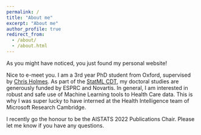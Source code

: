 ```yaml
---
permalink: /
title: "About me"
excerpt: "About me"
author_profile: true
redirect_from: 
  - /about/
  - /about.html
---
```


As you might have noticed, you just found my personal website!

Nice to e-meet you. I am a 3rd year PhD student from Oxford, supervised by [Chris Holmes](http://www.stats.ox.ac.uk/~cholmes/). As part of the [StatML CDT](https://statml.io/), my doctoral studies are generously funded by ESPRC and Novartis. In general, I am interested in robust and safe use of Machine Learning tools to Health Care data. This is why I was super lucky to have interned at the Health Intelligence team of Microsoft Research Cambridge.

I recently go the honour to be the AISTATS 2022 Publications Chair. Please let me know if you have any questions.
